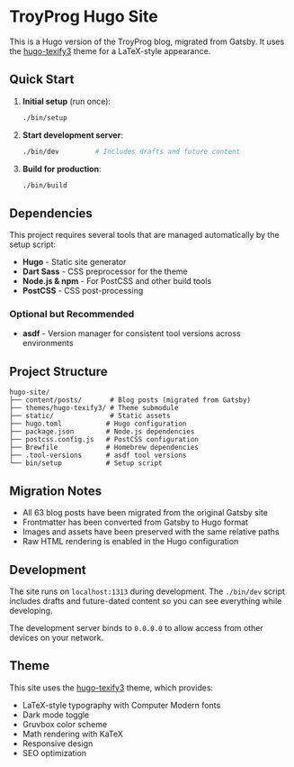 # TroyProg Hugo Site

This is a Hugo version of the TroyProg blog, migrated from Gatsby. It uses the [hugo-texify3](https://github.com/michaelneuper/hugo-texify3) theme for a LaTeX-style appearance.

## Quick Start

1. **Initial setup** (run once):
   ```bash
   ./bin/setup
   ```

2. **Start development server**:
   ```bash
   ./bin/dev         # Includes drafts and future content
   ```

3. **Build for production**:
   ```bash
   ./bin/build
   ```

## Dependencies

This project requires several tools that are managed automatically by the setup script:

- **Hugo** - Static site generator
- **Dart Sass** - CSS preprocessor for the theme
- **Node.js & npm** - For PostCSS and other build tools
- **PostCSS** - CSS post-processing

### Optional but Recommended

- **asdf** - Version manager for consistent tool versions across environments

## Project Structure

```
hugo-site/
├── content/posts/       # Blog posts (migrated from Gatsby)
├── themes/hugo-texify3/ # Theme submodule
├── static/              # Static assets
├── hugo.toml           # Hugo configuration
├── package.json        # Node.js dependencies
├── postcss.config.js   # PostCSS configuration
├── Brewfile            # Homebrew dependencies
├── .tool-versions      # asdf tool versions
└── bin/setup           # Setup script
```

## Migration Notes

- All 63 blog posts have been migrated from the original Gatsby site
- Frontmatter has been converted from Gatsby to Hugo format
- Images and assets have been preserved with the same relative paths
- Raw HTML rendering is enabled in the Hugo configuration

## Development

The site runs on `localhost:1313` during development. The `./bin/dev` script includes drafts and future-dated content so you can see everything while developing.

The development server binds to `0.0.0.0` to allow access from other devices on your network.

## Theme

This site uses the [hugo-texify3](https://github.com/michaelneuper/hugo-texify3) theme, which provides:

- LaTeX-style typography with Computer Modern fonts
- Dark mode toggle
- Gruvbox color scheme
- Math rendering with KaTeX
- Responsive design
- SEO optimization